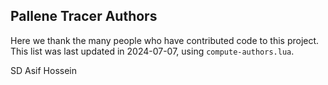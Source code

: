 Pallene Tracer Authors
----------------------

Here we thank the many people who have contributed code to this project.
This list was last updated in 2024-07-07, using `compute-authors.lua`.

SD Asif Hossein
